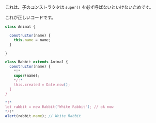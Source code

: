これは、子のコンストラクタは `super()` を必ず呼ばないといけないためです。

これが正しいコードです。

```js run
class Animal {

  constructor(name) {
    this.name = name;
  }

}

class Rabbit extends Animal {
  constructor(name) {  
    *!*
    super(name);
    */!*
    this.created = Date.now();
  }
}

*!*
let rabbit = new Rabbit("White Rabbit"); // ok now
*/!*
alert(rabbit.name); // White Rabbit
```
